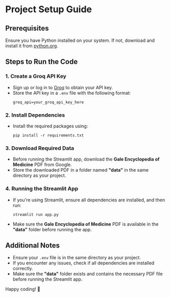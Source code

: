 # Project Setup Guide

## Prerequisites
Ensure you have Python installed on your system. If not, download and install it from [python.org](https://www.python.org/).

## Steps to Run the Code

### 1. Create a Groq API Key
- Sign up or log in to [Groq](https://groq.com/) to obtain your API key.
- Store the API key in a `.env` file with the following format:
  ```
  groq_api=your_groq_api_key_here
  ```

### 2. Install Dependencies
- Install the required packages using:
  ```
  pip install -r requirements.txt
  ```

### 3. Download Required Data
- Before running the Streamlit app, download the **Gale Encyclopedia of Medicine** PDF from Google.
- Store the downloaded PDF in a folder named **"data"** in the same directory as your project.

### 4. Running the Streamlit App
- If you're using Streamlit, ensure all dependencies are installed, and then run:
  ```
  streamlit run app.py
  ```
- Make sure the **Gale Encyclopedia of Medicine** PDF is available in the **"data"** folder before running the app.

## Additional Notes
- Ensure your `.env` file is in the same directory as your project.
- If you encounter any issues, check if all dependencies are installed correctly.
- Make sure the **"data"** folder exists and contains the necessary PDF file before running the Streamlit app.

Happy coding! 🚀
